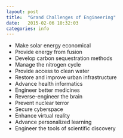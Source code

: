 ```yaml
---
layout: post
title:  "Grand Challenges of Engineering"
date:   2015-02-06 10:32:03
categories: info
---
```


* Make solar energy economical
* Provide energy from fusion
* Develop carbon sequestration methods
* Manage the nitrogen cycle
* Provide access to clean water
* Restore and improve urban infrastructure
* Advance health informatics
* Engineer better medicines
* Reverse-engineer the brain
* Prevent nuclear terror
* Secure cyberspace
* Enhance virtual reality
* Advance personalized learning
* Engineer the tools of scientific discovery
